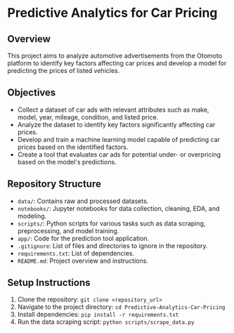 # Predictive Analytics for Car Pricing

## Overview
This project aims to analyze automotive advertisements from the Otomoto platform to identify key factors affecting car prices and develop a model for predicting the prices of listed vehicles.

## Objectives
- Collect a dataset of car ads with relevant attributes such as make, model, year, mileage, condition, and listed price.
- Analyze the dataset to identify key factors significantly affecting car prices.
- Develop and train a machine learning model capable of predicting car prices based on the identified factors.
- Create a tool that evaluates car ads for potential under- or overpricing based on the model's predictions.

## Repository Structure
- `data/`: Contains raw and processed datasets.
- `notebooks/`: Jupyter notebooks for data collection, cleaning, EDA, and modeling.
- `scripts/`: Python scripts for various tasks such as data scraping, preprocessing, and model training.
- `app/`: Code for the prediction tool application.
- `.gitignore`: List of files and directories to ignore in the repository.
- `requirements.txt`: List of dependencies.
- `README.md`: Project overview and instructions.

## Setup Instructions
1. Clone the repository: `git clone <repository_url>`
2. Navigate to the project directory: `cd Predictive-Analytics-Car-Pricing`
3. Install dependencies: `pip install -r requirements.txt`
4. Run the data scraping script: `python scripts/scrape_data.py`
